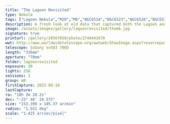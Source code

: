 ```yaml
---
title: "The Lagoon Revisited"
type: Nebula
tags: ["Lagoon Nebula","M20","M8","NGC6514","NGC6523","NGC6526","NGC6530","The star 4 Sgr","The star 7 Sgr","The star 9 Sgr","Trifid Nebula"]
description: A fresh look at old data that captured both the Lagoon and Trifid in the same field of view.
image: /assets/images/gallery/lagoonrevisited/thumb.jpg
signature: true
printurl: /gallery/20567050/photo/2749441670
wwt: http://www.worldwidetelescope.org/wwtweb/ShowImage.aspx?reverseparity=False&scale=1.425198&name=lagoonrevisted.jpg&imageurl=https://deepskyworkflows.com/assets/images/gallery/lagoonrevisited/lagoonrevisted.jpg&credits=Jeremy+Likness+at+DeepSkyWorkflows.com&creditsUrl=https://deepskyworkflows.com&ra=270.379374&dec=-23.626057&x=4149.4&y=1583.9&rotation=-125.83&thumb=https://deepskyworkflows.com/assets/images/gallery/lagoonrevisited/thumb.jpg
telescope: Svbony sv503 70ED
length: "336mm"
aperture: "70mm"
folder: lagoonrevisited
exposure: 30
lights: 258
sessions: 1
group: m8
firstCapture: 2022-08-16
lastCapture:
ra: "18h 3m 20.2s"
dec: "-23° 46' 24.575"
size: "153.399 x 105.37 arcmin"
radius: "1.551 deg"
scale: "1.425 arcsec/pixel"
---
```

